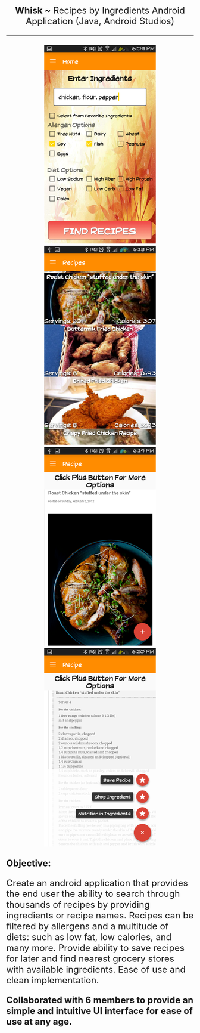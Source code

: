 <div align="center"><font size="5"><b>Whisk ~</b> Recipes by Ingredients Android Application (Java, Android Studios)<font></div>
<hr>
<p align="center">
  <img src="screenshots/Screenshot_2016-04-23-18-09-44.png" width="300"/>
  <img src="screenshots/Screenshot_2016-04-23-18-18-27.png" width="300"/>
  <img src="screenshots/Screenshot_2016-04-23-18-19-07.png" width="300"/>
  <img src="screenshots/Screenshot_2016-04-23-18-20-08.png" width="300"/>
</p>

<b>Objective:</b>
<p>Create an android application that provides the end user the ability to search through thousands of recipes by providing ingredients or recipe names. Recipes can be filtered by allergens and a multitude of diets: such as low fat, low calories, and many more. Provide ability to save recipes for later and find nearest grocery stores with available ingredients. Ease of use and clean implementation.
</p><p><b>Collaborated with 6 members to provide an simple and intuitive UI interface for ease of use at any age.</b>
</p>

